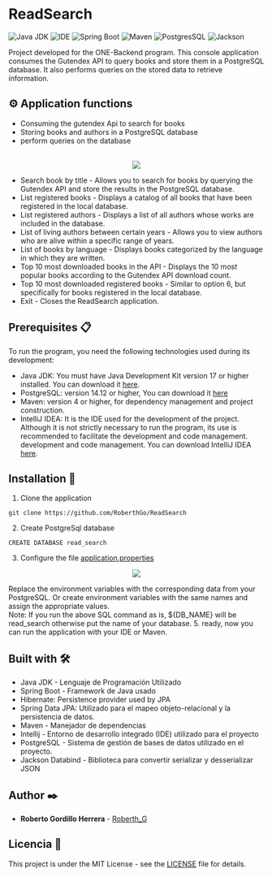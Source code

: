 # ReadSearch

![Java JDK](https://img.shields.io/badge/Java_JDK-v17.0-blue)
![IDE](https://img.shields.io/badge/IDE-Intellij_IDEA-blue)
![Spring Boot](https://img.shields.io/badge/Spring_Boot-v3.3.0-blue)
![Maven](https://img.shields.io/badge/Proyect-Maven-blue)
![PostgresSQL](https://img.shields.io/badge/PostgreSQL-v14.12-blue)
![Jackson](https://img.shields.io/badge/jackson-v2.17.2-blue)


Project developed for the ONE-Backend program. This console application consumes the Gutendex API to query books and store them in a PostgreSQL database. It also performs queries on the stored data to retrieve information.




## ⚙️ Application functions
* Consuming the gutendex Api to search for books
* Storing books and authors in a PostgreSQL database
* perform queries on the database </br></br>

<p align="center">
  <img src="https://github.com/RoberthGo/ReadSearch/assets/109862992/f0ad3ad0-0e1f-4e34-a064-15d390d40948">
</p>

* Search book by title - Allows you to search for books by querying the Gutendex API and store the results in the PostgreSQL database.
* List registered books - Displays a catalog of all books that have been registered in the local database.
* List registered authors - Displays a list of all authors whose works are included in the database.
* List of living authors between certain years - Allows you to view authors who are alive within a specific range of years.
* List of books by language - Displays books categorized by the language in which they are written.
* Top 10 most downloaded books in the API - Displays the 10 most popular books according to the Gutendex API download count.
* Top 10 most downloaded registered books - Similar to option 6, but specifically for books registered in the local database.
* Exit - Closes the ReadSearch application.




## Prerequisites 📋
To run the program, you need the following technologies used during its development:
* Java JDK: You must have Java Development Kit version 17 or higher installed. You can download it [here](https://www.oracle.com/java/technologies/downloads/#java17).
* PostgreSQL: version 14.12 or higher, You can download it [here](https://www.postgresql.org/download/)
* Maven: version 4 or higher, for dependency management and project construction.
* IntelliJ IDEA: It is the IDE used for the development of the project. Although it is not strictly necessary to run the program, its use is recommended to facilitate the development and code management. 
  development and code management. You can download IntelliJ IDEA [here](https://www.jetbrains.com/es-es/idea/).




## Installation 🔧
1. Clone the application
```  
git clone https://github.com/RoberthGo/ReadSearch
```
2. Create PostgreSql database
```
CREATE DATABASE read_search
```
3. Configure the file [application.properties](src\main\resources\application.properties)
<p align="center">
  <img src="https://github.com/RoberthGo/ReadSearch/assets/109862992/463767e8-106d-4c5c-8042-c5f1310f1855")>
</p>
Replace the environment variables with the corresponding data from your PostgreSQL.
Or create environment variables with the same names and assign the appropriate values. </br>
Note: If you run the above SQL command as is, ${DB_NAME} will be read_search otherwise put the name of your database.
5. ready, now you can run the application with your IDE or Maven.
   




## Built with 🛠️
* Java JDK - Lenguaje de Programación Utilizado
* Spring Boot - Framework de Java usado
* Hibernate: Persistence provider used by JPA
* Spring Data JPA: Utilizado para el mapeo objeto-relacional y la persistencia de datos.
* Maven - Manejador de dependencias
* Intellij -  Entorno de desarrollo integrado (IDE) utilizado para el proyecto
* PostgreSQL - Sistema de gestión de bases de datos utilizado en el proyecto.
* Jackson Databind - Biblioteca para convertir serializar y desserializar JSON




## Author ✒️
* **Roberto Gordillo Herrera** - [Roberth_G](https://github.com/RoberthGo)



## Licencia 📄
This project is under the MIT License - see the [LICENSE](LICENSE) file for details.
